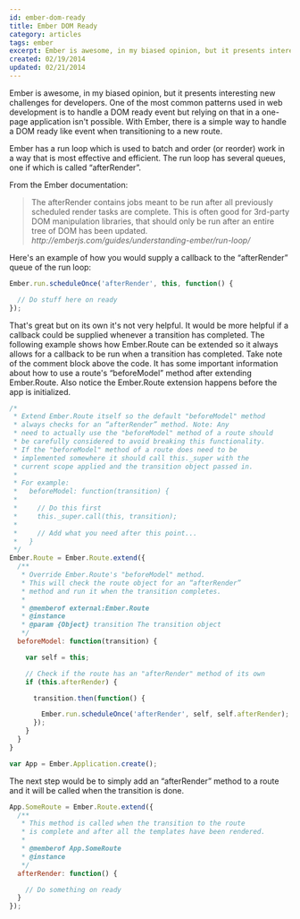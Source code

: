 ```yaml
---
id: ember-dom-ready
title: Ember DOM Ready
category: articles
tags: ember
excerpt: Ember is awesome, in my biased opinion, but it presents interesting new challenges for developers. One of the most common patterns used in web development is to handle a DOM ready event but relying on that in a one-page application isn't possible.
created: 02/19/2014
updated: 02/21/2014
---
```


Ember is awesome, in my biased opinion, but it presents interesting new challenges for developers. One of the most common patterns used in web development is to handle a DOM ready event but relying on that in a one-page application isn't possible. With Ember, there is a simple way to handle a DOM ready like event when transitioning to a new route. 

Ember has a run loop which is used to batch and order (or reorder) work in a way that is most effective and efficient. The run loop has several queues, one if which is called “afterRender”.

From the Ember documentation:

<blockquote>
  The afterRender contains jobs meant to be run after all previously scheduled render tasks are complete. This is often good for 3rd-party DOM manipulation libraries, that should only be run after an entire tree of DOM has been updated. <cite>http://emberjs.com/guides/understanding-ember/run-loop/</cite>
</blockquote>

Here's an example of how you would supply a callback to the “afterRender” queue of the run loop:

```javascript
Ember.run.scheduleOnce('afterRender', this, function() {

  // Do stuff here on ready
});  
```

That's great but on its own it's not very helpful. It would be more helpful if a callback could be supplied whenever a transition has completed. The following example shows how Ember.Route can be extended so it always allows for a callback to be run when a transition has completed. Take note of the comment block above the code. It has some important information about how to use a route's “beforeModel” method after extending Ember.Route. Also notice the Ember.Route extension happens before the app is initialized.

```javascript
/*
 * Extend Ember.Route itself so the default "beforeModel" method
 * always checks for an “afterRender” method. Note: Any
 * need to actually use the "beforeModel" method of a route should
 * be carefully considered to avoid breaking this functionality.
 * If the "beforeModel" method of a route does need to be
 * implemented somewhere it should call this._super with the
 * current scope applied and the transition object passed in.
 *
 * For example:
 *   beforeModel: function(transition) {
 *
 *     // Do this first
 *     this._super.call(this, transition);
 *
 *     // Add what you need after this point...
 *   }
 */
Ember.Route = Ember.Route.extend({
  /**
   * Override Ember.Route's "beforeModel" method.
   * This will check the route object for an “afterRender”
   * method and run it when the transition completes.
   *
   * @memberof external:Ember.Route
   * @instance
   * @param {Object} transition The transition object
   */
  beforeModel: function(transition) {

    var self = this;

    // Check if the route has an "afterRender" method of its own
    if (this.afterRender) {

      transition.then(function() {

        Ember.run.scheduleOnce('afterRender', self, self.afterRender);
      });
    }
  }
}

var App = Ember.Application.create(); 
```

The next step would be to simply add an “afterRender” method to a route and it will be called when the transition is done.

```javascript
App.SomeRoute = Ember.Route.extend({
  /**
   * This method is called when the transition to the route
   * is complete and after all the templates have been rendered.
   *
   * @memberof App.SomeRoute
   * @instance
   */
  afterRender: function() {

    // Do something on ready
  }
});
```